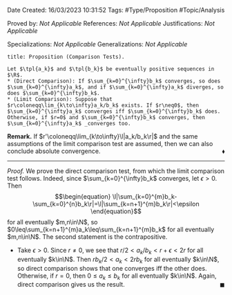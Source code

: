 <div class="topSpace"></div>

Date Created: 16/03/2023 10:31:52
Tags: #Type/Proposition #Topic/Analysis

Proved by: <i>Not Applicable</i>
References: <i>Not Applicable</i>
Justifications: <i>Not Applicable</i>

Specializations: <i>Not Applicable</i>
Generalizations: <i>Not Applicable</i>

``` ad-Proposition
title: Proposition (Comparison Tests).

Let $\tpl{a_k}$ and $\tpl{b_k}$ be eventually positive sequences in $\R$.
* (Direct Comparison): If $\sum_{k=0}^{\infty}b_k$ converges, so does $\sum_{k=0}^{\infty}a_k$, and if $\sum_{k=0}^{\infty}a_k$ diverges, so does $\sum_{k=0}^{\infty}b_k$.
* (Limit Comparison): Suppose that $r\coloneqq\lim_{k\to\infty}a_k/b_k$ exists. If $r\neq0$, then $\sum_{k=0}^{\infty}a_k$ converges iff $\sum_{k=0}^{\infty}b_k$ does. Otherwise, if $r=0$ and $\sum_{k=0}^{\infty}b_k$ converges, then $\sum_{k=0}^{\infty}a_k$ _converges too.

```

<b>Remark.</b> If $r'\coloneqq\lim_{k\to\infty}\l|a_k/b_k\r|$ and the same assumptions of the limit comparison test are assumed, then we can also conclude absolute convergence.<span style="float:right;">$\blacklozenge$</span>

---

<i>Proof.</i> We prove the direct comparison test, from which the limit comparison test follows. Indeed, since $\sum_{k=0}^{\infty}b_k$ converges, let $\epsilon>0$. Then
$$\begin{equation}
    \l|\sum_{k=0}^{m}b_k-\sum_{k=0}^{n}b_k\r|=\l|\sum_{k=n+1}^{m}b_k\r|<\epsilon
\end{equation}$$
for all eventually $m,n\in\N$, so $0\leq\sum_{k=n+1}^{m}a_k\leq\sum_{k=n+1}^{m}b_k$ for all eventually $m,n\in\N$. The second statement is the contrapositive.

* Take $\epsilon>0$. Since $r\neq0$, we see that $r/2<a_k/b_k<r+\epsilon<2r$ for all eventually $k\in\N$. Then $rb_k/2<a_k<2rb_k$ for all eventually $k\in\N$, so direct comparison shows that one converges iff the other does. Otherwise, if $r=0$, then $0\leq a_k\leq b_k$ for all eventually $k\in\N$. Again, direct comparison gives us the result.<span style="float:right;">$\blacksquare$</span>
